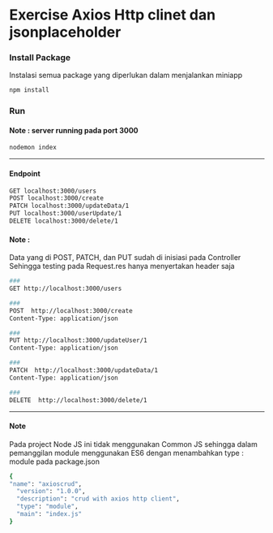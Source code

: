 # Exercise Axios Http clinet dan jsonplaceholder

### Install Package
Instalasi semua package yang diperlukan dalam menjalankan miniapp
```bash
npm install
```


### Run
#### Note : server running pada port 3000 
```bash
nodemon index
```
---------


#### Endpoint
```bash
GET localhost:3000/users
POST localhost:3000/create
PATCH localhost:3000/updateData/1
PUT localhost:3000/userUpdate/1
DELETE localhost:3000/delete/1
```

#### Note :
Data yang di POST, PATCH, dan PUT sudah di inisiasi pada Controller 
Sehingga testing pada Request.res hanya menyertakan header saja
```bash
###
GET http://localhost:3000/users

###
POST  http://localhost:3000/create
Content-Type: application/json

###
PUT http://localhost:3000/updateUser/1
Content-Type: application/json

###
PATCH  http://localhost:3000/updateData/1
Content-Type: application/json

###
DELETE  http://localhost:3000/delete/1
```
---------

#### Note
Pada project Node JS ini tidak menggunakan Common JS sehingga dalam
pemanggilan module menggunakan ES6 dengan menambahkan type : module 
pada package.json
```bash
{
"name": "axioscrud",
  "version": "1.0.0",
  "description": "crud with axios http client",
  "type": "module",
  "main": "index.js"
}
```



